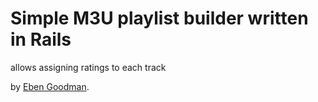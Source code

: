# Simple M3U playlist builder written in Rails

allows assigning ratings to each track

by [Eben Goodman](http://www.ebendev.com/).